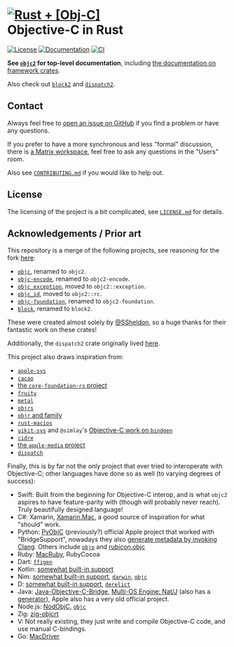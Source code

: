 # [![Rust + \[Obj-C\]](assets/logo-small.png)](https://github.com/madsmtm/objc2) <br> Objective-C in Rust

[![License](https://badgen.net/badge/license/Zlib%20OR%20Apache-2.0%20OR%20MIT/blue)](./LICENSE.md)
[![Documentation](https://docs.rs/objc2/badge.svg)](https://docs.rs/objc2/)
[![CI](https://github.com/madsmtm/objc2/actions/workflows/ci.yml/badge.svg)](https://github.com/madsmtm/objc2/actions/workflows/ci.yml)

**See [`objc2`] for top-level documentation**, including [the documentation on framework crates].

Also check out [`block2`] and [`dispatch2`].

[`objc2`]: https://docs.rs/objc2/
[the documentation on framework crates]: https://docs.rs/objc2/latest/objc2/topics/about_generated/index.html
[`block2`]: https://docs.rs/block2/
[`dispatch2`]: https://docs.rs/dispatch2/


## Contact

Always feel free to [open an issue on GitHub](https://github.com/madsmtm/objc2/issues/new/choose) if you find a problem or have any questions.

If you prefer to have a more synchronous and less "formal" discussion, there is [a Matrix workspace](https://matrix.to/#/#objc2:matrix.org), feel free to ask any questions in the "Users" room.

Also see [`CONTRIBUTING.md`](./CONTRIBUTING.md) if you would like to help out.


## License

The licensing of the project is a bit complicated, see
[`LICENSE.md`](./LICENSE.md) for details.


## Acknowledgements / Prior art

This repository is a merge of the following projects, see reasoning for the
fork [here](https://github.com/SSheldon/rust-objc/issues/101):
- [`objc`](https://github.com/SSheldon/rust-objc), renamed to `objc2`.
- [`objc-encode`](https://github.com/SSheldon/rust-objc-encode), renamed to `objc2-encode`.
- [`objc_exception`](https://github.com/SSheldon/rust-objc-exception), moved to `objc2::exception`.
- [`objc_id`](https://github.com/SSheldon/rust-objc-id), moved to `objc2::rc`.
- [`objc-foundation`](https://github.com/SSheldon/rust-objc-foundation), renamed to `objc2-foundation`.
- [`block`](https://github.com/SSheldon/rust-block), renamed to `block2`.

These were created almost solely by [@SSheldon](https://github.com/SSheldon),
so a huge thanks for their fantastic work on these crates!

Additionally, the `dispatch2` crate originally lived [here](https://github.com/marysaka/dispatch2).

This project also draws inspiration from:
- [`apple-sys`](https://github.com/youknowone/apple-sys)
- [`cacao`](https://github.com/ryanmcgrath/cacao)
- [the `core-foundation-rs` project](https://github.com/servo/core-foundation-rs)
- [`fruity`](https://github.com/nvzqz/fruity)
- [`metal`](https://github.com/gfx-rs/metal-rs)
- [`objrs`](https://gitlab.com/objrs/objrs)
- [`objr` and family](https://github.com/drewcrawford/objr#objr-expanded-universe)
- [`rust-macios`](https://github.com/a-isaiahharvey/rust-macios)
- [`uikit-sys`](https://github.com/simlay/uikit-sys) and `@simlay`'s [Objective-C work on `bindgen`](https://rust-lang.github.io/rust-bindgen/objc.html)
- [`cidre`](https://github.com/yury/cidre)
- [the `apple-media` project](https://github.com/rust-media/apple-media-rs)
- [`dispatch`](https://github.com/SSheldon/rust-dispatch)

Finally, this is by far not the only project that ever tried to interoperate with Objective-C; other languages have done so as well (to varying degrees of success):
- Swift: Built from the beginning for Objective-C interop, and is what `objc2` aspires to have feature-parity with (though will probably never reach). Truly beautifully designed language!
- C#: Xamarin, [Xamarin.Mac](https://www.mono-project.com/docs/tools+libraries/libraries/monomac/), a good source of inspiration for what "should" work.
- Python: [PyObjC](https://pypi.org/project/pyobjc/) (previously?) official Apple project that worked with "BridgeSupport", nowadays they also [generate metadata by invoking Clang](https://github.com/ronaldoussoren/objective.metadata). Others include [`objp`](https://pypi.org/project/objp/) and [rubicon.objc](https://rubicon-objc.readthedocs.io/en/latest/index.html)
- Ruby: [MacRuby](http://macruby.org/), RubyCocoa
- Dart: [`ffigen`](https://github.com/dart-lang/ffigen/tree/master/example/objective_c)
- Kotlin: [somewhat built-in support](https://kotlinlang.org/docs/native-objc-interop.html)
- Nim: [somewhat built-in support](https://nim-lang.org/docs/backends.html), [`darwin`](https://github.com/yglukhov/darwin), [`objc`](https://github.com/jangko/objc)
- D: [somewhat built-in support](https://dlang.org/spec/objc_interface.html), [`derelict`](https://github.com/AuburnSounds/Dplug/tree/v12.8.0/macos/derelict/cocoa)
- Java: [Java-Objective-C-Bridge](https://github.com/shannah/Java-Objective-C-Bridge), [Multi-OS Engine: Nat/J](https://github.com/multi-os-engine/moe-natj) (also has a [generator](https://github.com/multi-os-engine/moe-natjgen)), Apple also has a very old official project.
- Node.js: [NodObjC](https://github.com/TooTallNate/NodObjC), [`objc`](https://github.com/lukaskollmer/objc)
- Zig: [zig-objcrt](https://github.com/hazeycode/zig-objcrt)
- V: Not really existing, they just write and compile Objective-C code, and use manual C-bindings.
- Go: [MacDriver](https://github.com/progrium/macdriver)
